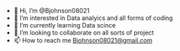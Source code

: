 - 👋 Hi, I’m @Bjohnson08021
- 👀 I’m interested in Data analyics and all forms of coding
- 🌱 I’m currently learning Data scince 
- 💞️ I’m looking to collaborate on all sorts of project
- 📫 How to reach me Bjohnson08021@gmail.com

<!---
Bjohnson08021/Bjohnson08021 is a ✨ special ✨ repository because its `README.md` (this file) appears on your GitHub profile.
You can click the Preview link to take a look at your changes.
--->
